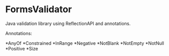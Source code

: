 # FormsValidator
Java validation library using ReflectionAPI and annotations.

Annotations:

*AnyOf
*Constrained
*InRange
*Negative
*NotBlank
*NotEmpty
*NotNull
*Positive
*Size
